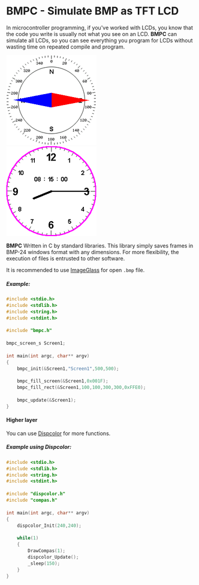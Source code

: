 # BMPC - Simulate BMP as TFT LCD 

In microcontroller programming, if you've worked with LCDs, you know that the code you write is usually not what you see on an LCD. **BMPC** can simulate all LCDs, so you can see everything you program for LCDs without wasting time on repeated compile and program.

![Compas](./img/compas.gif) &nbsp; &nbsp; &nbsp; &nbsp; ![Clock](./img/clock.gif)

**BMPC** Written in C by standard libraries.
This library simply saves frames in BMP-24 windows format with any dimensions. For more flexibility, the execution of files is entrusted to other software. 

It is recommended to use [ImageGlass](https://imageglass.org/) for open `.bmp` file.

##### Example:

```c
#include <stdio.h>
#include <stdlib.h>
#include <string.h>
#include <stdint.h>

#include "bmpc.h"

bmpc_screen_s Screen1;

int main(int argc, char** argv)
{
    bmpc_init(&Screen1,"Screen1",500,500);
    
    bmpc_fill_screen(&Screen1,0x001F);
    bmpc_fill_rect(&Screen1,100,100,300,300,0xFFE0);
    
    bmpc_update(&Screen1);
}
```
#### Higher layer 

You can use [Dispcolor](https://github.com/liyanboy74/dispcolor) for more functions. 

##### Example using Dispcolor:

```c
#include <stdio.h>
#include <stdlib.h>
#include <string.h>
#include <stdint.h>

#include "dispcolor.h"
#include "compas.h"

int main(int argc, char** argv)
{
    dispcolor_Init(240,240);

    while(1)
    {
        DrawCompas(1);
        dispcolor_Update();
        _sleep(150);
    }
}
```
